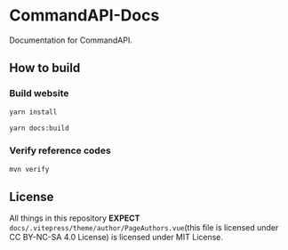 # CommandAPI-Docs

Documentation for CommandAPI.

## How to build

### Build website

```bash
yarn install
```

```bash
yarn docs:build
```

### Verify reference codes

```bash
mvn verify
```

## License

All things in this repository **EXPECT** `docs/.vitepress/theme/author/PageAuthors.vue`(this file is licensed under CC BY-NC-SA 4.0 License) is licensed under MIT License.